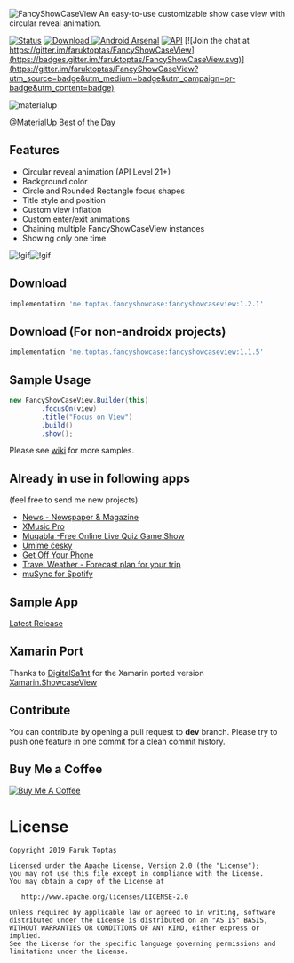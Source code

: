 ![FancyShowCaseView](https://user-images.githubusercontent.com/1595227/56747421-9aafc580-6786-11e9-9344-e3216f7aa660.png)
An easy-to-use customizable show case view with circular reveal animation.

[![Status](https://travis-ci.org/faruktoptas/FancyShowCaseView.svg?branch=master)](https://travis-ci.org/faruktoptas/FancyShowCaseView) [ ![Download](https://api.bintray.com/packages/faruktoptas/fancyshowcaseview/fancyshowcaseview/images/download.svg) ](https://bintray.com/faruktoptas/fancyshowcaseview/fancyshowcaseview) [![Android Arsenal](https://img.shields.io/badge/Android%20Arsenal-FancyShowCaseView-brightgreen.svg?style=flat)](https://android-arsenal.com/details/1/5440) [![API](https://img.shields.io/badge/API-14%2B-blue.svg?style=flat)](https://android-arsenal.com/api?level=10) [![Join the chat at https://gitter.im/faruktoptas/FancyShowCaseView](https://badges.gitter.im/faruktoptas/FancyShowCaseView.svg)](https://gitter.im/faruktoptas/FancyShowCaseView?utm_source=badge&utm_medium=badge&utm_campaign=pr-badge&utm_content=badge)

![materialup](https://cloud.githubusercontent.com/assets/1595227/24761426/f80dbc64-1af3-11e7-9c99-bca3dd836a8e.png)

[@MaterialUp Best of the Day](https://material.uplabs.com/posts/fancyshowcaseview)

## Features
- Circular reveal animation (API Level 21+)
- Background color
- Circle and Rounded Rectangle focus shapes
- Title style and position 
- Custom view inflation
- Custom enter/exit animations
- Chaining multiple FancyShowCaseView instances
- Showing only one time

![!gif](https://cloud.githubusercontent.com/assets/1595227/24331187/ad143b80-1237-11e7-919c-36111c1ce559.gif)![!gif](https://cloud.githubusercontent.com/assets/1595227/24331189/afec8d9e-1237-11e7-986d-0ab7c44db7c7.gif)

## Download
```gradle
implementation 'me.toptas.fancyshowcase:fancyshowcaseview:1.2.1'
```

## Download (For non-androidx projects)
```gradle
implementation 'me.toptas.fancyshowcase:fancyshowcaseview:1.1.5'
```

## Sample Usage
```java
new FancyShowCaseView.Builder(this)
        .focusOn(view)
        .title("Focus on View")
        .build()
        .show();
```
Please see [wiki](https://github.com/faruktoptas/FancyShowCaseView/wiki) for more samples. 

## Already in use in following apps
(feel free to send me new projects)
* [News - Newspaper & Magazine](https://play.google.com/store/apps/details?id=com.moblino.countrynews)
* [XMusic Pro](https://play.google.com/store/apps/details?id=com.riseapps.xmusic)
* [Muqabla -Free Online Live Quiz Game Show](https://play.google.com/store/apps/details?id=com.es.triv)
* [Umíme česky](https://play.google.com/store/apps/details?id=cz.muni.fi.umimecesky)
* [Get Off Your Phone](https://play.google.com/store/apps/details?id=com.nephi.getoffyourphone)
* [Travel Weather - Forecast plan for your trip](https://play.google.com/store/apps/details?id=pozzo.apps.travelweather)
* [muSync for Spotify](https://play.google.com/store/apps/details?id=com.kloczl.musync.android)

## Sample App
 [Latest Release](https://github.com/faruktoptas/FancyShowCaseView/releases)
 
## Xamarin Port
Thanks to [DigitalSa1nt](https://github.com/DigitalSa1nt) for the Xamarin ported version [Xamarin.ShowcaseView](https://github.com/DigitalSa1nt/Xamarin.ShowcaseView)

## Contribute
You can contribute by opening a pull request to **dev** branch.
Please try to push one feature in one commit for a clean commit history.

## Buy Me a Coffee

<a href="https://www.buymeacoffee.com/faruktoptas" target="_blank"><img src="https://www.buymeacoffee.com/assets/img/custom_images/orange_img.png" alt="Buy Me A Coffee" style="height: auto !important;width: auto !important;" ></a>

License
=======

    Copyright 2019 Faruk Toptaş

    Licensed under the Apache License, Version 2.0 (the "License");
    you may not use this file except in compliance with the License.
    You may obtain a copy of the License at

       http://www.apache.org/licenses/LICENSE-2.0

    Unless required by applicable law or agreed to in writing, software
    distributed under the License is distributed on an "AS IS" BASIS,
    WITHOUT WARRANTIES OR CONDITIONS OF ANY KIND, either express or implied.
    See the License for the specific language governing permissions and
    limitations under the License.
